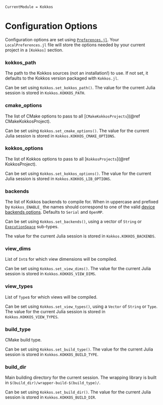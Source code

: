 ```@meta
CurrentModule = Kokkos
```

# Configuration Options

Configuration options are set using [`Preferences.jl`](https://github.com/JuliaPackaging/Preferences.jl).
Your `LocalPreferences.jl` file will store the options needed by your current project in a `[Kokkos]` section.


### kokkos_path

The path to the Kokkos sources (not an installation!) to use.
If not set, it defaults to the Kokkos version packaged with `Kokkos.jl`.

Can be set using `Kokkos.set_kokkos_path()`.
The value for the current Julia session is stored in `Kokkos.KOKKOS_PATH`.


### cmake_options

The list of CMake options to pass to all [`CMakeKokkosProjects`](@ref CMakeKokkosProject).

Can be set using `Kokkos.set_cmake_options()`.
The value for the current Julia session is stored in `Kokkos.KOKKOS_CMAKE_OPTIONS`.


### kokkos_options

The list of Kokkos options to pass to all [`KokkosProjects`](@ref KokkosProject).

Can be set using `Kokkos.set_kokkos_options()`.
The value for the current Julia session is stored in `Kokkos.KOKKOS_LIB_OPTIONS`.


### backends

The list of Kokkos backends to compile for. When in uppercase and prefixed by `Kokkos_ENABLE_` the names should
correspond to one of the valid [device backends options](https://kokkos.github.io/kokkos-core-wiki/keywords.html#device-backends).
Defaults to `Serial` and `OpenMP`.

Can be set using `Kokkos.set_backends()`, using a vector of `String` or [`ExecutionSpace`](@ref) sub-types.

The value for the current Julia session is stored in `Kokkos.KOKKOS_BACKENDS`.


### view_dims

List of `Int`s for which view dimensions will be compiled.

Can be set using `Kokkos.set_view_dims()`.
The value for the current Julia session is stored in `Kokkos.KOKKOS_VIEW_DIMS`.


### view_types

List of `Type`s for which views will be compiled.

Can be set using `Kokkos.set_view_types()`, using a `Vector` of `String` or `Type`.
The value for the current Julia session is stored in `Kokkos.KOKKOS_VIEW_TYPES`.


### build_type

CMake build type.

Can be set using `Kokkos.set_build_type()`.
The value for the current Julia session is stored in `Kokkos.KOKKOS_BUILD_TYPE`.


### build_dir

Main building directory for the current session.
The wrapping library is built in `$(build_dir)/wrapper-build-$(build_type)/`.

Can be set using `Kokkos.set_build_dir()`.
The value for the current Julia session is stored in `Kokkos.KOKKOS_BUILD_DIR`.
